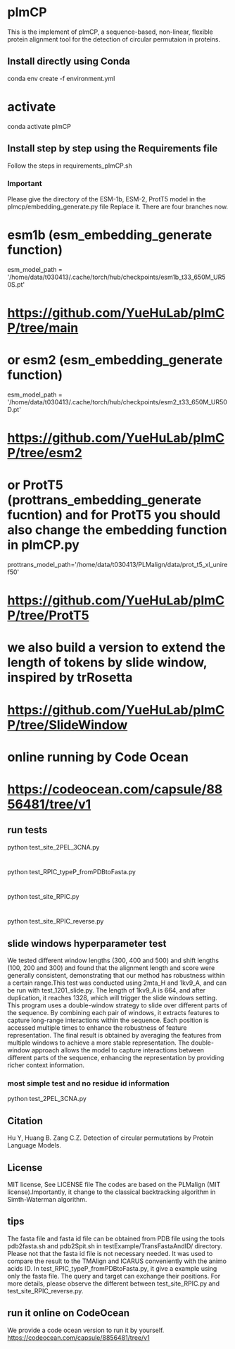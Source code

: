 # plmCP

This is the implement of plmCP, a sequence-based, non-linear, flexible protein alignment tool for the detection of circular permutaion in proteins. 

## Install directly using Conda
conda env create -f environment.yml
  # activate
conda activate plmCP
## Install step by step using the Requirements file
Follow the steps in requirements_plmCP.sh

### Important 
Please give the directory of the ESM-1b, ESM-2, ProtT5 model in the plmcp/embedding_generate.py file
Replace it. There are four branches now.
# esm1b (esm_embedding_generate function)
esm_model_path = '/home/data/t030413/.cache/torch/hub/checkpoints/esm1b_t33_650M_UR50S.pt'
# https://github.com/YueHuLab/plmCP/tree/main
# or esm2 (esm_embedding_generate function)
esm_model_path = '/home/data/t030413/.cache/torch/hub/checkpoints/esm2_t33_650M_UR50D.pt'
#  https://github.com/YueHuLab/plmCP/tree/esm2
# or ProtT5 (prottrans_embedding_generate fucntion) and for ProtT5 you should also change the embedding function in plmCP.py
prottrans_model_path='/home/data/t030413/PLMalign/data/prot_t5_xl_uniref50' 
# https://github.com/YueHuLab/plmCP/tree/ProtT5
# we also build a version to extend the length of tokens by slide window, inspired by trRosetta
# https://github.com/YueHuLab/plmCP/tree/SlideWindow
# online running by Code Ocean
# https://codeocean.com/capsule/8856481/tree/v1

## run tests
python test_site_2PEL_3CNA.py
#
python test_RPIC_typeP_fromPDBtoFasta.py
#
python test_site_RPIC.py
#
python test_site_RPIC_reverse.py
## slide windows hyperparameter test
We tested different window lengths (300, 400 and 500) and shift lengths (100, 200 and 300) and found that the alignment length and score were generally consistent, demonstrating that our method has robustness within a certain range.This test was conducted using 2mta_H and 1kv9_A, and can be run with test_1201_slide.py. The length of 1kv9_A is 664, and after duplication, it reaches 1328, which will trigger the slide windows setting. This program uses a double-window strategy to slide over different parts of the sequence. By combining each pair of windows, it extracts features to capture long-range interactions within the sequence. Each position is accessed multiple times to enhance the robustness of feature representation. The final result is obtained by averaging the features from multiple windows to achieve a more stable representation. The double-window approach allows the model to capture interactions between different parts of the sequence, enhancing the representation by providing richer context information.



### most simple test and no residue id information
python test_2PEL_3CNA.py

## Citation
Hu Y, Huang B. Zang C.Z. Detection of circular permutations by Protein Language Models.

## License
MIT license, See LICENSE file
The codes are based on the PLMalign (MIT license).Importantly, it change to the classical backtracking algorithm in Simth-Waterman algorithm.
## tips
The fasta file and fasta id file can be obtained from PDB file using the tools pdb2fasta.sh and pdb2Spit.sh in testExample/TransFastaAndID/ directory.
Please not that the fasta id file is not necessary needed. It was used to compare the result to the TMAlign and ICARUS conveniently with the animo acids ID.
In test_RPIC_typeP_fromPDBtoFasta.py, it give a example using only the fasta file.
The query and target can exchange their positions. For more details, please observe the different between test_site_RPIC.py and test_site_RPIC_reverse.py.
## run it online on CodeOcean
We provide a code ocean version to run it by yourself.
https://codeocean.com/capsule/8856481/tree/v1
